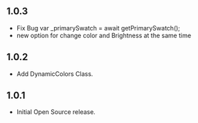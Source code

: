 ## 1.0.3
* Fix Bug var _primarySwatch = await getPrimarySwatch();
* new option for change color and Brightness at the same time

## 1.0.2
* Add DynamicColors Class.

## 1.0.1
* Initial Open Source release.
